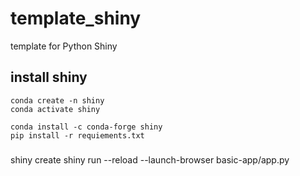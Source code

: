 # template_shiny
template for Python Shiny

## install shiny
```
conda create -n shiny
conda activate shiny
```
```
conda install -c conda-forge shiny
pip install -r requiements.txt
```


###
shiny create
shiny run --reload --launch-browser basic-app/app.py